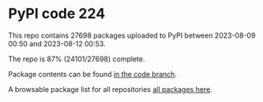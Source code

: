 # PyPI code 224

This repo contains 27698 packages uploaded to PyPI between 
2023-08-09 00:50 and 2023-08-12 00:53.

The repo is 87% (24101/27698) complete.

Package contents can be found [in the code branch](https://github.com/pypi-data/pypi-mirror-224/tree/code/packages).

A browsable package list for all repositories [all packages here](https://pypi-data.github.io/website/repositories/pypi-mirror-224).


